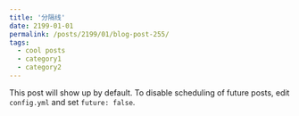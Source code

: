 ```yaml
---
title: '分隔线'
date: 2199-01-01
permalink: /posts/2199/01/blog-post-255/
tags:
  - cool posts
  - category1
  - category2
---
```


This post will show up by default. To disable scheduling of future posts, edit `config.yml` and set `future: false`. 
